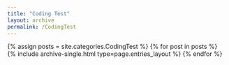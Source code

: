 ```yaml
---
title: "Coding Test"
layout: archive
permalink: /CodingTest
---
```



{% assign posts = site.categories.CodingTest %}
{% for post in posts %} {% include archive-single.html type=page.entries_layout %} {% endfor %}